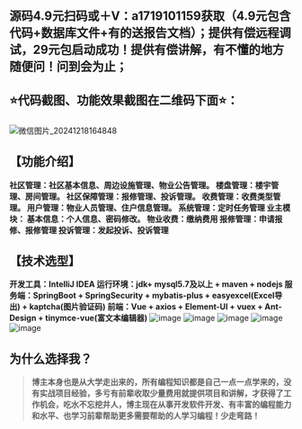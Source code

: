 ## 源码4.9元扫码或＋V：a1719101159获取（4.9元包含代码+数据库文件+有的送报告文档）；提供有偿远程调试，29元包启动成功！提供有偿讲解，有不懂的地方随便问！问到会为止；
## ⭐代码截图、功能效果截图在二维码下面⭐：
### 
![微信图片_20241218164848](https://github.com/user-attachments/assets/646b2784-afb8-47ee-a4d4-5ccc9f96b331)

## 【功能介绍】
**社区管理：社区基本信息、周边设施管理、物业公告管理。
楼盘管理：楼宇管理、房间管理。
社区保障管理：报修管理、投诉管理。
收费管理：收费类型管理。
用户管理：物业人员管理、住户信息管理。
系统管理：定时任务管理
业主模块：
基本信息：个人信息、密码修改。
物业收费：缴纳费用
报修管理：申请报修、报修管理
投诉管理：发起投诉、投诉管理**
## 【技术选型】
**开发工具：IntelliJ IDEA
运行环境：jdk+ mysql5.7及以上 + maven + nodejs
服务端：SpringBoot + SpringSecurity + mybatis-plus + easyexcel(Excel导出) + kaptcha(图片验证码)
前端：Vue + axios + Element-UI + vuex + Ant-Design + tinymce-vue(富文本编辑器)**
![image](https://github.com/user-attachments/assets/8d92dbc7-073c-47a0-9bec-ba97f4722201)
![image](https://github.com/user-attachments/assets/3b84c8c8-64fd-47a4-9c75-2510f187631f)
![image](https://github.com/user-attachments/assets/f1486462-4608-47b1-8d84-f58233d29318)
![image](https://github.com/user-attachments/assets/d332e996-d712-4389-9322-a0d4ac350379)
![image](https://github.com/user-attachments/assets/b914be67-ba87-49c8-aa83-aeeabe089b7d)

## 为什么选择我？

> **博主本身也是从大学走出来的，所有编程知识都是自己一点一点学来的，没有实战项目经验，多亏有前辈收取少量费用就提供项目和讲解，才获得了工作机会，吃水不忘挖井人，博主现在从事开发软件开发、有丰富的编程能力和水平、也学习前辈帮助更多需要帮助的人学习编程！少走弯路！**


